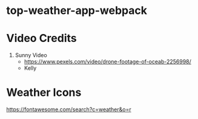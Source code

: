 # top-weather-app-webpack

# Video Credits

1. Sunny Video
   - https://www.pexels.com/video/drone-footage-of-oceab-2256998/
   - Kelly

# Weather Icons

https://fontawesome.com/search?c=weather&o=r
